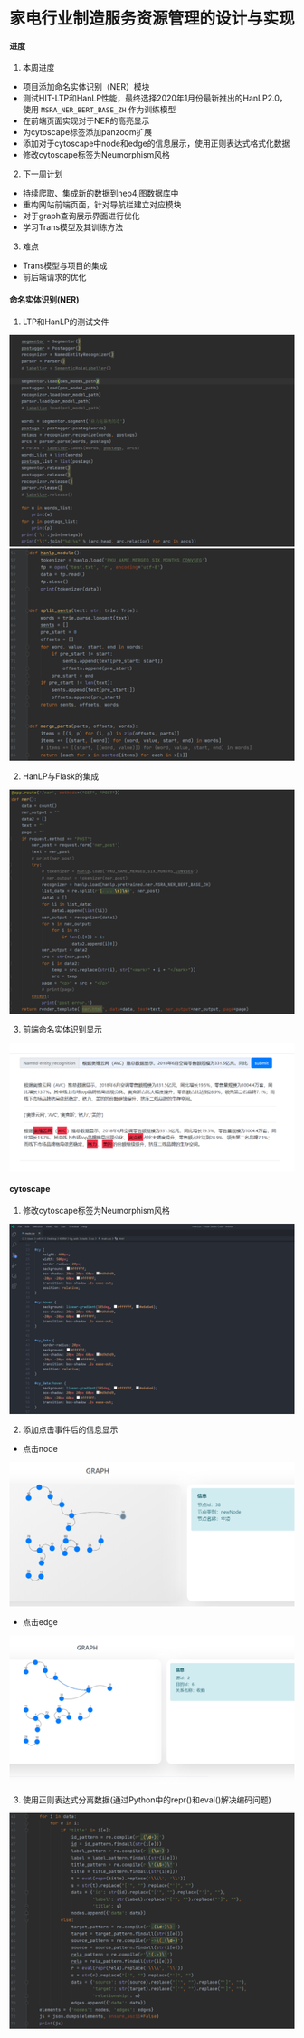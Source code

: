 # 家电行业制造服务资源管理的设计与实现

####  进度
1. 本周进度
- 项目添加命名实体识别（NER）模块
- 测试HIT-LTP和HanLP性能，最终选择2020年1月份最新推出的HanLP2.0，使用 `MSRA_NER_BERT_BASE_ZH` 作为训练模型
- 在前端页面实现对于NER的高亮显示
- 为cytoscape标签添加panzoom扩展
- 添加对于cytoscape中node和edge的信息展示，使用正则表达式格式化数据
- 修改cytoscape标签为Neumorphism风格

2. 下一周计划
- 持续爬取、集成新的数据到neo4j图数据库中
- 重构网站前端页面，针对导航栏建立对应模块
- 对于graph查询展示界面进行优化
- 学习Trans模型及其训练方法

3. 难点
- Trans模型与项目的集成
- 前后端请求的优化

#### 命名实体识别(NER)
1. LTP和HanLP的测试文件

![](https://github.com/ownia/KGRM/raw/master/logger/img/2020-04-13-175854.png)
<br>
![](https://github.com/ownia/KGRM/raw/master/logger/img/2020-04-13-181059.png)

2. HanLP与Flask的集成

![](https://github.com/ownia/KGRM/raw/master/logger/img/2020-04-13-175947.png)

3. 前端命名实体识别显示

![](https://github.com/ownia/KGRM/raw/master/logger/img/2020-04-13-180217.png)

#### cytoscape
1. 修改cytoscape标签为Neumorphism风格

![](https://github.com/ownia/KGRM/raw/master/logger/img/2020-04-13-180404.png)

2. 添加点击事件后的信息显示
- 点击node

![](https://github.com/ownia/KGRM/raw/master/logger/img/2020-04-13-180524.png)

- 点击edge

![](https://github.com/ownia/KGRM/raw/master/logger/img/2020-04-13-180602.png)

3. 使用正则表达式分离数据(通过Python中的repr()和eval()解决编码问题)

![](https://github.com/ownia/KGRM/raw/master/logger/img/2020-04-13-180812.png)
